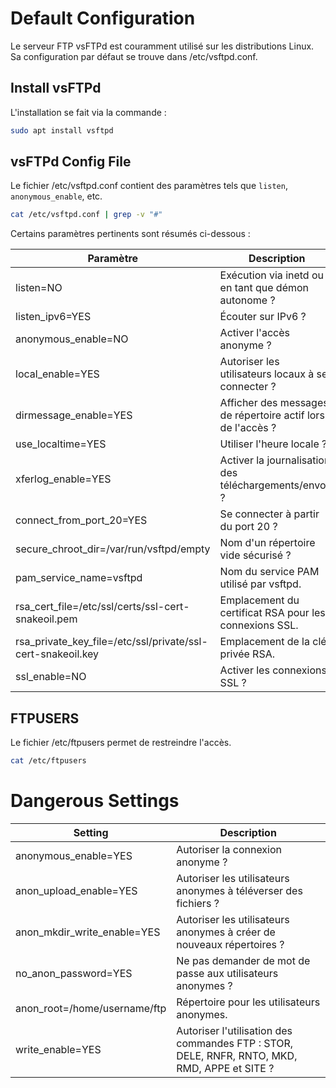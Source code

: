 # Default Configuration

Le serveur FTP vsFTPd est couramment utilisé sur les distributions Linux. Sa configuration par défaut se trouve dans /etc/vsftpd.conf. 


## Install vsFTPd

L'installation se fait via la commande :
```bash 
sudo apt install vsftpd
```

## vsFTPd Config File

Le fichier /etc/vsftpd.conf contient des paramètres tels que `listen`, `anonymous_enable`, etc. 
```bash 
cat /etc/vsftpd.conf | grep -v "#"
```

Certains paramètres pertinents sont résumés ci-dessous :

| Paramètre                      | Description                                                         |
|--------------------------------|---------------------------------------------------------------------|
| listen=NO                      | Exécution via inetd ou en tant que démon autonome ?               |
| listen_ipv6=YES                | Écouter sur IPv6 ?                                                 |
| anonymous_enable=NO            | Activer l'accès anonyme ?                                          |
| local_enable=YES               | Autoriser les utilisateurs locaux à se connecter ?                |
| dirmessage_enable=YES          | Afficher des messages de répertoire actif lors de l'accès ?       |
| use_localtime=YES              | Utiliser l'heure locale ?                                          |
| xferlog_enable=YES             | Activer la journalisation des téléchargements/envois ?            |
| connect_from_port_20=YES       | Se connecter à partir du port 20 ?                                 |
| secure_chroot_dir=/var/run/vsftpd/empty | Nom d'un répertoire vide sécurisé ?                         |
| pam_service_name=vsftpd        | Nom du service PAM utilisé par vsftpd.                            |
| rsa_cert_file=/etc/ssl/certs/ssl-cert-snakeoil.pem | Emplacement du certificat RSA pour les connexions SSL.  |
| rsa_private_key_file=/etc/ssl/private/ssl-cert-snakeoil.key | Emplacement de la clé privée RSA.                     |
| ssl_enable=NO                  | Activer les connexions SSL ?                                      |


## FTPUSERS

Le fichier /etc/ftpusers permet de restreindre l'accès.

```bash 
cat /etc/ftpusers
```

# Dangerous Settings

| Setting                      | Description                                                         |
|------------------------------|---------------------------------------------------------------------|
| anonymous_enable=YES         | Autoriser la connexion anonyme ?                                   |
| anon_upload_enable=YES       | Autoriser les utilisateurs anonymes à téléverser des fichiers ?    |
| anon_mkdir_write_enable=YES | Autoriser les utilisateurs anonymes à créer de nouveaux répertoires ? |
| no_anon_password=YES         | Ne pas demander de mot de passe aux utilisateurs anonymes ?        |
| anon_root=/home/username/ftp | Répertoire pour les utilisateurs anonymes.                          |
| write_enable=YES             | Autoriser l'utilisation des commandes FTP : STOR, DELE, RNFR, RNTO, MKD, RMD, APPE et SITE ? |



